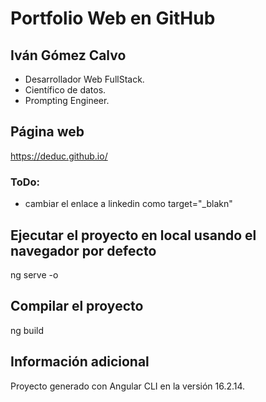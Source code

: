 # Portfolio Web en GitHub

## Iván Gómez Calvo

- Desarrollador Web FullStack.
- Científico de datos.
- Prompting Engineer.

## Página web
https://deduc.github.io/

### ToDo:
- cambiar el enlace a linkedin como target="_blakn"

## Ejecutar el proyecto en local usando el navegador por defecto
ng serve -o

## Compilar el proyecto
ng build

## Información adicional
Proyecto generado con Angular CLI en la versión 16.2.14.
